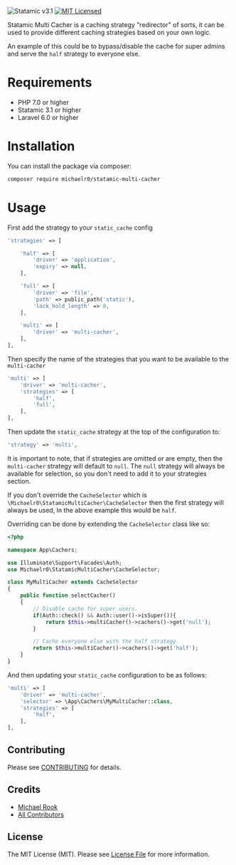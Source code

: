![Statamic v3.1](https://img.shields.io/badge/Statamic-3.1+-FF269E?style=flat-square)
[![MIT Licensed](https://img.shields.io/badge/license-MIT-blue.svg?style=flat-square)](LICENSE.md)

Statamic Multi Cacher is a caching strategy "redirector" of sorts, it can be used to provide different caching strategies based on your own logic.

An example of this could be to bypass/disable the cache for super admins and serve the `half` strategy to everyone else.

# Requirements
* PHP 7.0 or higher
* Statamic 3.1 or higher
* Laravel 6.0 or higher

# Installation

You can install the package via composer:

```bash
composer require michaelr0/statamic-multi-cacher
```

# Usage

First add the strategy to your `static_cache` config

```php
'strategies' => [

    'half' => [
        'driver' => 'application',
        'expiry' => null,
    ],

    'full' => [
        'driver' => 'file',
        'path' => public_path('static'),
        'lock_hold_length' => 0,
    ],

    'multi' => [
        'driver' => 'multi-cacher',
    ],
],
```

Then specify the name of the strategies that you want to be available to the `multi-cacher`
```php
'multi' => [
    'driver' => 'multi-cacher',
    'strategies' => [
        'half',
        'full',
    ],
],
```

Then update the `static_cache` strategy at the top of the configuration to:
```php
'strategy' => 'multi',
```

It is important to note, that if strategies are omitted or are empty, then the `multi-cacher` strategy will default to `null`.
The `null` strategy will always be available for selection, so you don't need to add it to your strategies section.

If you don't override the `CacheSelector` which is `\Michaelr0\StatamicMultiCacher\CacheSelector` then the first strategy will always be used, In the above example this would be `half`.

Overriding can be done by extending the `CacheSelector` class like so:
```php
<?php

namespace App\Cachers;

use Illuminate\Support\Facades\Auth;
use Michaelr0\StatamicMultiCacher\CacheSelector;

class MyMultiCacher extends CacheSelector
{
    public function selectCacher()
    {
        // Disable cache for super users.
        if(Auth::check() && Auth::user()->isSuper()){
            return $this->multiCacher()->cachers()->get('null');
        }

        // Cache everyone else with the half strategy.
        return $this->multiCacher()->cachers()->get('half');
    }
}
```

And then updating your `static_cache` configuration to be as follows:
```php
'multi' => [
    'driver' => 'multi-cacher',
    'selector' => \App\Cachers\MyMultiCacher::class,
    'strategies' => [
        'half',
    ],
],
```

## Contributing

Please see [CONTRIBUTING](CONTRIBUTING.md) for details.

## Credits

- [Michael Rook](https://github.com/michaelr0)
- [All Contributors](../../contributors)

## License

The MIT License (MIT). Please see [License File](LICENSE.md) for more information.